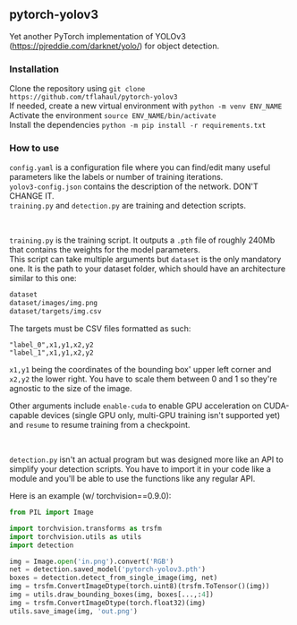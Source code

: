 ## pytorch-yolov3
Yet another PyTorch implementation of YOLOv3 (https://pjreddie.com/darknet/yolo/) for object detection.

### Installation
Clone the repository using `git clone https://github.com/tflahaul/pytorch-yolov3`<br/>
If needed, create a new virtual environment with `python -m venv ENV_NAME`<br/>
Activate the environment `source ENV_NAME/bin/activate`<br/>
Install the dependencies `python -m pip install -r requirements.txt`

### How to use
`config.yaml` is a configuration file where you can find/edit many useful parameters like the labels or number of training iterations.<br/>
`yolov3-config.json` contains the description of the network. DON'T CHANGE IT.<br/>
`training.py` and `detection.py` are training and detection scripts.

<br/>

`training.py` is the training script. It outputs a `.pth` file of roughly 240Mb that contains the weights for the model parameters.<br/>
This script can take multiple arguments but `dataset` is the only mandatory one. It is the path to your dataset folder, which should have an architecture similar to this one:
```bash
dataset
dataset/images/img.png
dataset/targets/img.csv
```

The targets must be CSV files formatted as such:
```csv
"label_0",x1,y1,x2,y2
"label_1",x1,y1,x2,y2
```
`x1,y1` being the coordinates of the bounding box' upper left corner and `x2,y2` the lower right. You have to scale them between 0 and 1 so they're agnostic to the size of the image.<br/>

Other arguments include `enable-cuda` to enable GPU acceleration on CUDA-capable devices (single GPU only, multi-GPU training isn't supported yet) and `resume` to resume training from a checkpoint.

<br/>

`detection.py` isn't an actual program but was designed more like an API to simplify your detection scripts. You have to import it in your code like a module and you'll be able to use the functions like any regular API.<br/>

Here is an example (w/ torchvision==0.9.0):

```python
from PIL import Image

import torchvision.transforms as trsfm
import torchvision.utils as utils
import detection

img = Image.open('in.png').convert('RGB')
net = detection.saved_model('pytorch-yolov3.pth')
boxes = detection.detect_from_single_image(img, net)
img = trsfm.ConvertImageDtype(torch.uint8)(trsfm.ToTensor()(img))
img = utils.draw_bounding_boxes(img, boxes[...,:4])
img = trsfm.ConvertImageDtype(torch.float32)(img)
utils.save_image(img, 'out.png')
```
